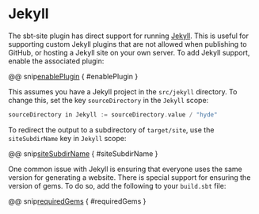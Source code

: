 # Jekyll

The sbt-site plugin has direct support for running [Jekyll]. This is useful for supporting custom Jekyll plugins that are not allowed when publishing to GitHub, or hosting a Jekyll site on your own server. To add Jekyll support, enable the associated plugin:

@@ snip[enablePlugin](../../../sbt-test/jekyll/can-use-jekyll/build.sbt) { #enablePlugin }

This assumes you have a Jekyll project in the `src/jekyll` directory. To change this, set the key `sourceDirectory` in the `Jekyll` scope:

```sbt
sourceDirectory in Jekyll := sourceDirectory.value / "hyde"
```

To redirect the output to a subdirectory of `target/site`, use the `siteSubdirName` key in `Jekyll` scope:

@@ snip[siteSubdirName](../../../sbt-test/jekyll/can-use-jekyll/build.sbt) { #siteSubdirName }

One common issue with Jekyll is ensuring that everyone uses the same version for generating a website. There is special support for ensuring the version of gems. To do so, add the following to your `build.sbt` file:

@@ snip[requiredGems](../../../sbt-test/jekyll/can-use-jekyll/build.sbt) { #requiredGems }

[Jekyll]: https://jekyllrb.com
